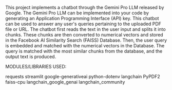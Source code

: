 This project implements a chatbot through the Gemini Pro LLM released by Google.
The Gemini Pro LLM can be implemented into your code by generating an Application Programming Interface (API) key.
This chatbot can be used to answer any user's queries pertaining to the uploaded PDF file or URL. 
The chatbot first reads the text in the user input and splits it into chunks.
These chunks are then converted to numerical vectors and stored in the Facebook AI Similarity Search (FAISS) Database.
Then, the user query is embedded and matched with the numerical vectors in the Database.
The query is matched with the most similar chunks from the database, and the output text is produced.

MODULES/LIBRARIES USED:

requests
streamlit
google-generativeai
python-dotenv
langchain
PyPDF2
faiss-cpu
langchain_google_genai
langchain_community
